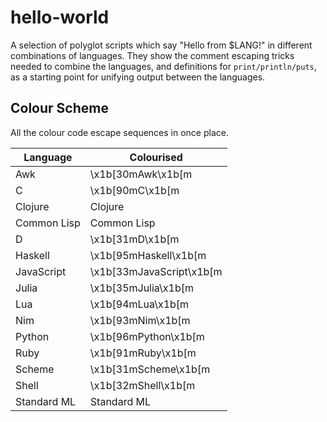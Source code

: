 # hello-world

A selection of polyglot scripts which say "Hello from $LANG!" in different
combinations of languages. They show the comment escaping tricks needed to
combine the languages, and definitions for `print/println/puts`, as a starting
point for unifying output between the languages.

## Colour Scheme

All the colour code escape sequences in once place.

| Language    | Colourised
| -           | -
| Awk         | \x1b[30mAwk\x1b[m
| C           | \x1b[90mC\x1b[m
| Clojure     | Clojure
| Common Lisp | Common Lisp
| D           | \x1b[31mD\x1b[m
| Haskell     | \x1b[95mHaskell\x1b[m
| JavaScript  | \x1b[33mJavaScript\x1b[m
| Julia       | \x1b[35mJulia\x1b[m
| Lua         | \x1b[94mLua\x1b[m
| Nim         | \x1b[93mNim\x1b[m
| Python      | \x1b[96mPython\x1b[m
| Ruby        | \x1b[91mRuby\x1b[m
| Scheme      | \x1b[31mScheme\x1b[m
| Shell       | \x1b[32mShell\x1b[m
| Standard ML | Standard ML
